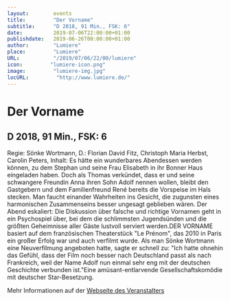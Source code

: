 ```yaml
---
layout:        events
title:         "Der Vorname"
subtitle:      "D 2018, 91 Min., FSK: 6"
date:          2019-07-06T22:00:00+01:00
publishdate:   2019-06-26T00:00:00+01:00
author:        "Lumiere"
place:         "Lumiere"
URL:           "/2019/07/06/22/00/lumiere"
icon:         "lumiere-icon.png"
image:         "lumiere-img.jpg"
locURL:         "http://www.lumiere.de/"
---
```


Der Vorname
===========

D 2018, 91 Min., FSK: 6
-----------

Regie: Sönke Wortmann, D.: Florian David Fitz, Christoph Maria Herbst, Carolin Peters, Inhalt: Es hätte ein wunderbares Abendessen werden können, zu dem Stephan und seine Frau Elisabeth in ihr Bonner Haus eingeladen haben. Doch als Thomas verkündet, dass er und seine schwangere Freundin Anna ihren Sohn Adolf nennen wollen, bleibt den Gastgebern und dem Familienfreund René bereits die Vorspeise im Hals stecken. Man faucht einander Wahrheiten ins Gesicht, die zugunsten eines harmonischen Zusammenseins besser ungesagt geblieben wären. Der Abend eskaliert: Die Diskussion über falsche und richtige Vornamen geht in ein Psychospiel über, bei dem die schlimmsten Jugendsünden und die größten Geheimnisse aller Gäste lustvoll serviert werden.DER VORNAME basiert auf dem französischen Theaterstück "Le Prénom", das 2010 in Paris ein großer Erfolg war und auch verfilmt wurde. Als man Sönke Wortmann eine Neuverfilmung angeboten hatte, sagte er schnell zu: "Ich hatte ohnehin das Gefühl, dass der Film noch besser nach Deutschland passt als nach Frankreich, weil der Name Adolf nun einmal sehr eng mit der deutschen Geschichte verbunden ist."Eine amüsant-entlarvende Gesellschaftskomödie mit deutscher Star-Besetzung.

Mehr Informationen auf der [Webseite des Veranstalters](http://www.lumiere.de/19/07/vorname.htm)

